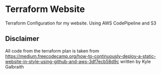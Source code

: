 # Terraform Website
Terraform Configuration for my website. Using AWS CodePipeline and S3

## Disclaimer

All code from the terraform plan is taken from https://medium.freecodecamp.org/how-to-continuously-deploy-a-static-website-in-style-using-github-and-aws-3df7ecb58d9c written by Kyle Galbraith
